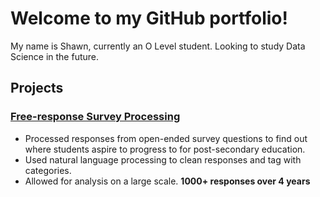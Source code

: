 # Welcome to my GitHub portfolio!
My name is Shawn, currently an O Level student. Looking to study Data Science in the future.

## Projects
### [Free-response Survey Processing](https://github.com/cereal-is-a-soup/Open-ended-Response-Processing)

 - Processed responses from open-ended survey questions to find out where students aspire to progress to for post-secondary education.
 - Used natural language processing to clean responses and tag with categories.
 - Allowed for analysis on a large scale. **1000+ responses over 4 years**
